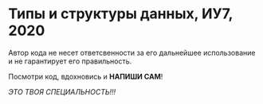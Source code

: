 # Типы и структуры данных, ИУ7, 2020

Автор кода не несет ответсвенности за его дальнейшее использование и не гарантирует его правильность.

Посмотри код, вдохновись и **НАПИШИ САМ**!

*ЭТО ТВОЯ СПЕЦИАЛЬНОСТЬ!!!*
